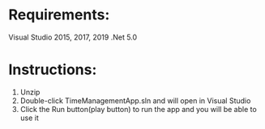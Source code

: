 # Requirements:
 Visual Studio 2015, 2017, 2019
 .Net 5.0

# Instructions:
 1. Unzip
 2. Double-click TimeManagementApp.sln and will open in Visual Studio
 3. Click the Run button(play button) to run the app and you will be able to use it
